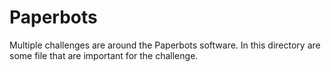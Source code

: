 # Paperbots
Multiple challenges are around the Paperbots software. In this directory are some file that are important for the challenge.
